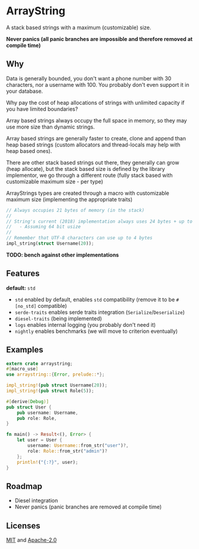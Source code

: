 # ArrayString

A stack based strings with a maximum (customizable) size.

**Never panics (all panic branches are impossible and therefore removed at compile time)**

## Why

Data is generally bounded, you don't want a phone number with 30 characters, nor a username with 100. You probably don't even support it in your database.

Why pay the cost of heap allocations of strings with unlimited capacity if you have limited boundaries?

Array based strings always occupy the full space in memory, so they may use more size than dynamic strings.

Array based strings are generally faster to create, clone and append than heap based strings (custom allocators and thread-locals may help with heap based ones).

There are other stack based strings out there, they generally can grow (heap allocate), but the stack based size is defined by the library implementor, we go through a different route (fully stack based with customizable maximum size - per type)

ArrayStrings types are created through a macro with customizable maximum size (implementing the appropriate traits)

```rust
// Always occupies 21 bytes of memory (in the stack)
//
// String's current (2018) implementation always uses 24 bytes + up to 20 bytes (actual username)
//   - Assuming 64 bit usize
//
// Remember that UTF-8 characters can use up to 4 bytes
impl_string(struct Username(20));
```

**TODO: bench against other implementations**

## Features

**default:** `std`

- `std` enabled by default, enables `std` compatibility (remove it to be `#[no_std]` compatible)
- `serde-traits` enables serde traits integration (`Serialize`/`Deserialize`)
- `diesel-traits` (being implemented)
- `logs` enables internal logging (you probably don't need it)
- `nightly` enables benchmarks (we will move to criterion eventually)

## Examples

```rust
extern crate arraystring;
#[macro_use]
use arraystring::{Error, prelude::*};

impl_string!(pub struct Username(20));
impl_string!(pub struct Role(5));

#[derive(Debug)]
pub struct User {
    pub username: Username,
    pub role: Role,
}

fn main() -> Result<(), Error> {
    let user = User {
        username: Username::from_str("user")?,
        role: Role::from_str("admin")?
    };
    println!("{:?}", user);
}
```

## Roadmap

- Diesel integration
- Never panics (panic branches are removed at compile time)

## Licenses

[MIT](master/license/MIT) and [Apache-2.0](master/license/APACHE)
